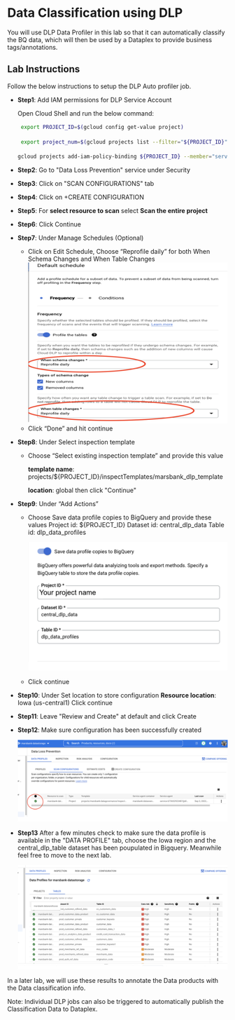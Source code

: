 # Data Classification using DLP 

You will use DLP Data Profiler in this lab so that it can automatically classify the BQ data, which will then be used by a Dataplex  to provide business tags/annotations.

## Lab Instructions 

Follow the below instructions to setup the DLP Auto profiler job. 

- **Step1**: Add IAM permissions for DLP Service Account 

    Open Cloud Shell and run the below command: 

    ```bash
     export PROJECT_ID=$(gcloud config get-value project)

     export project_num=$(gcloud projects list --filter="${PROJECT_ID}" --format="value(PROJECT_NUMBER)")

    gcloud projects add-iam-policy-binding ${PROJECT_ID} --member="serviceAccount:service-${project_num}@dlp-api.iam.gserviceaccount.com" --role="roles/dlp.admin"

    ```
- **Step2**: Go to "Data Loss Prevention" service under Security
- **Step3**: Click on "SCAN CONFIGURATIONS" tab 
- **Step4**: Click on +CREATE CONFIGURATION 
- **Step5**: For **select resource to scan** select **Scan the entire project**
- **Step6**: Click Continue 
- **Step7**: Under Manage Schedules (Optional)
    - Click on Edit Schedule, Choose “Reprofile daily” for both When Schema Changes and When Table Changes
    ![dlp options](/lab4/resources/imgs/dlp_options.png)
    - Click “Done” and hit continue
- **Step8**: Under Select inspection template
    - Choose “Select existing inspection template” and provide this value 
    
        **template name**: projects/${PROJECT_ID}/inspectTemplates/marsbank_dlp_template

        **location**: global
    then click "Continue"
- **Step9**: Under “Add Actions”
    - Choose Save data profile copies to BigQuery and provide these values
		Project id: ${PROJECT_ID}
		Dataset id: central_dlp_data
		Table id: dlp_data_profiles

       ![dlp_bq_specs](/lab4/resources/imgs/dlp_bq_profile.png)
    - Click continue

- **Step10**: Under Set location to store configuration
    **Resource location**: Iowa (us-central1)
   Click continue

- **Step11**: Leave "Review and Create" at default and click Create
- **Step12**: Make sure configuration has been successfully created 

     ![scan config](/lab4/resources/imgs/dlp_scan_configuration.png)
- **Step13** After a few minutes check to make sure the data profile is available in the "DATA PROFILE" tab, choose the Iowa region and the central_dlp_table dataset has been poupulated in Bigquery. Meanwhile feel free to move to the next lab. 

   ![dlp profile](/lab4/resources/imgs/dlp_profile.png)

In a later lab, we will use these results to annotate the Data products with the Data classification info. 

Note: Individual DLP jobs can also be triggered to automatically publish the Classification Data to Dataplex. 